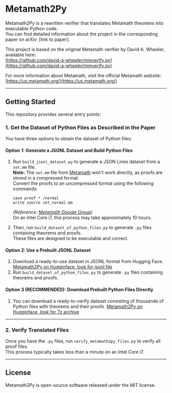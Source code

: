 # Metamath2Py

Metamath2Py is a rewritten verifier that translates Metamath theorems into executable Python code.  
You can find detailed information about the project in the corresponding paper on arXiv: [link to paper].  

This project is based on the original Metamath verifier by David A. Wheeler, available here:  
[https://github.com/david-a-wheeler/mmverify.py](https://github.com/david-a-wheeler/mmverify.py)  

For more information about Metamath, visit the official Metamath website:  
[https://us.metamath.org/](https://us.metamath.org/)  

---

## Getting Started

This repository provides several entry points:

### **1. Get the Dataset of Python Files as Described in the Paper**

You have three options to obtain the dataset of Python files:

#### **Option 1: Generate a JSONL Dataset and Build Python Files**
1. Run `build_jsonl_dataset.py` to generate a JSON Lines dataset from a `set.mm` file.  
   **Note:** The `set.mm` file from [Metamath](https://github.com/metamath/set.mm) won't work directly, as proofs are stored in a compressed format.  
   Convert the proofs to an uncompressed format using the following commands:  
   ```plaintext
   save proof * /normal
   write source set_normal.mm
   ```
   *(Reference: [Metamath Google Group](https://groups.google.com/g/metamath/c/UJr6HtWkpYA))*  
   On an Intel Core i7, this process may take approximately 10 hours.

2. Then, run `build_dataset_of_python_files.py` to generate `.py` files containing theorems and proofs.  
   These files are designed to be executable and correct.

#### **Option 2: Use a Prebuilt JSONL Dataset**
1. Download a ready-to-use dataset in JSONL format from Hugging Face. [Metamath2Py on Hugginface, look for jsonl file](https://huggingface.co/datasets/kamushekp/Metamath2Py)
2. Run `build_dataset_of_python_files.py` to generate `.py` files containing theorems and proofs.

#### **Option 3 (RECOMMENDED): Download Prebuilt Python Files Directly**
1. You can download a ready-to-verify dataset consisting of thousands of Python files with theorems and their proofs.
[Metamath2Py on Hugginface, look for 7z archive](https://huggingface.co/datasets/kamushekp/Metamath2Py)
---

### **2. Verify Translated Files**

Once you have the `.py` files, run `verify_metamath2py_files.py` to verify all proof files.  
This process typically takes less than a minute on an Intel Core i7.

---

## License

Metamath2Py is open-source software released under the MIT license.